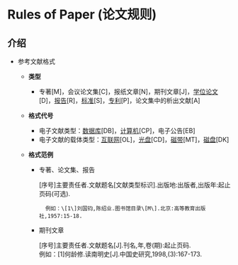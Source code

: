 # Rules of Paper \(论文规则\)

## 介绍

* 参考文献格式
  * **类型**
    * 专著\[M\]，会议论文集\[C\]，报纸文章\[N\]，期刊文章\[J\]，[学位论文](https://baike.baidu.com/item/%E5%AD%A6%E4%BD%8D%E8%AE%BA%E6%96%87/4678889)\[D\]，[报告](https://baike.baidu.com/item/%E6%8A%A5%E5%91%8A/32691)\[R\]，[标准](https://baike.baidu.com/item/%E6%A0%87%E5%87%86/219665)\[S\]，[专利](https://baike.baidu.com/item/%E4%B8%93%E5%88%A9/927670)\[P\]，论文集中的析出文献\[A\]
  * **格式代号**
    * 电子文献类型：[数据库](https://baike.baidu.com/item/%E6%95%B0%E6%8D%AE%E5%BA%93)\[DB\]，[计算机](https://baike.baidu.com/item/%E8%AE%A1%E7%AE%97%E6%9C%BA)\[CP\]，电子公告\[EB\]
    * 电子文献的载体类型：[互联网](https://baike.baidu.com/item/%E4%BA%92%E8%81%94%E7%BD%91/199186)\[OL\]，[光盘](https://baike.baidu.com/item/%E5%85%89%E7%9B%98/170215)\[CD\]，[磁带](https://baike.baidu.com/item/%E7%A3%81%E5%B8%A6)\[MT\]，[磁盘](https://baike.baidu.com/item/%E7%A3%81%E7%9B%98)\[DK\]
  * **格式范例**

    * 专著、论文集、报告

      \[序号\]主要责任者.文献题名\[文献类型标识\].出版地:出版者,出版年:起止页码\(可选\).

            例如：\[1\]刘国钧,陈绍业.图书馆目录\[M\].北京:高等教育出版社,1957:15-18.

    * 期刊文章

      \[序号\]主要责任者.文献题名\[J\].刊名,年,卷\(期\):起止页码.  
      例如：\[1\]何龄修.读南明史\[J\].中国史研究,1998,\(3\):167-173.



